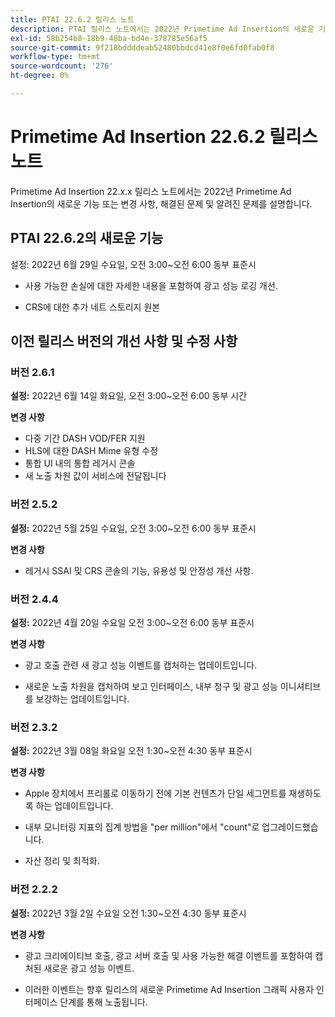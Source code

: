```yaml
---
title: PTAI 22.6.2 릴리스 노트
description: PTAI 릴리스 노트에서는 2022년 Primetime Ad Insertion의 새로운 기능 또는 변경된 사항과 해결되고 알려진 문제를 설명합니다.
exl-id: 58b254b8-18b9-48ba-bd4e-378785e56af5
source-git-commit: 9f218bddddeab52480bbdcd41e8f0e6fd0fab0f8
workflow-type: tm+mt
source-wordcount: '276'
ht-degree: 0%

---
```


# Primetime Ad Insertion 22.6.2 릴리스 노트

Primetime Ad Insertion 22.x.x 릴리스 노트에서는 2022년 Primetime Ad Insertion의 새로운 기능 또는 변경 사항, 해결된 문제 및 알려진 문제를 설명합니다.

## PTAI 22.6.2의 새로운 기능

설정: 2022년 6월 29일 수요일, 오전 3:00~오전 6:00 동부 표준시

* 사용 가능한 손실에 대한 자세한 내용을 포함하여 광고 성능 로깅 개선.

* CRS에 대한 추가 네트 스토리지 원본

## 이전 릴리스 버전의 개선 사항 및 수정 사항

### 버전 2.6.1

**설정:** 2022년 6월 14일 화요일, 오전 3:00~오전 6:00 동부 시간

**변경 사항**

* 다중 기간 DASH VOD/FER 지원
* HLS에 대한 DASH Mime 유형 수정
* 통합 UI 내의 통합 레거시 콘솔
* 새 노출 차원 값이 서비스에 전달됩니다

### 버전 2.5.2

**설정:** 2022년 5월 25일 수요일, 오전 3:00~오전 6:00 동부 표준시

**변경 사항**

* 레거시 SSAI 및 CRS 콘솔의 기능, 유용성 및 안정성 개선 사항.

### 버전 2.4.4

**설정:** 2022년 4월 20일 수요일 오전 3:00~오전 6:00 동부 표준시

**변경 사항**

* 광고 호출 관련 새 광고 성능 이벤트를 캡처하는 업데이트입니다.

* 새로운 노출 차원을 캡처하여 보고 인터페이스, 내부 청구 및 광고 성능 이니셔티브를 보강하는 업데이트입니다.

### 버전 2.3.2

**설정:** 2022년 3월 08일 화요일 오전 1:30~오전 4:30 동부 표준시

**변경 사항**

* Apple 장치에서 프리롤로 이동하기 전에 기본 컨텐츠가 단일 세그먼트를 재생하도록 하는 업데이트입니다.

* 내부 모니터링 지표의 집계 방법을 &quot;per million&quot;에서 &quot;count&quot;로 업그레이드했습니다.

* 자산 정리 및 최적화.

### 버전 2.2.2

**설정:** 2022년 3월 2일 수요일 오전 1:30~오전 4:30 동부 표준시

**변경 사항**

* 광고 크리에이티브 호출, 광고 서버 호출 및 사용 가능한 해결 이벤트를 포함하여 캡처된 새로운 광고 성능 이벤트.

* 이러한 이벤트는 향후 릴리스의 새로운 Primetime Ad Insertion 그래픽 사용자 인터페이스 단계를 통해 노출됩니다.
